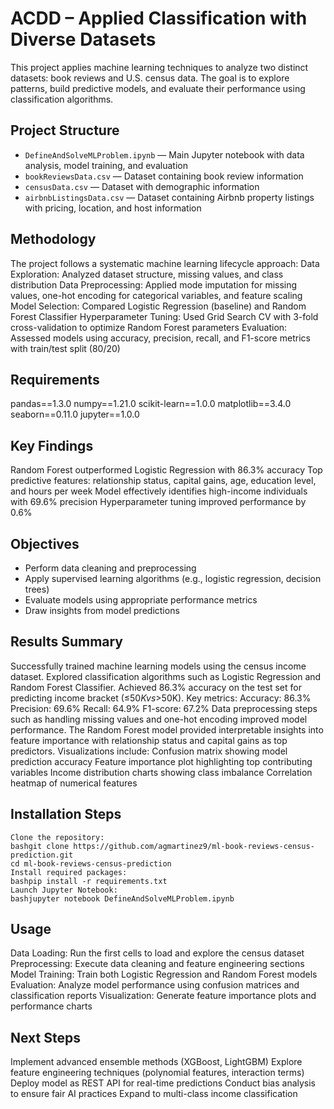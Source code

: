 # ACDD – Applied Classification with Diverse Datasets
This project applies machine learning techniques to analyze two distinct datasets: book reviews and U.S. census data. The goal is to explore patterns, build predictive models, and evaluate their performance using classification algorithms.

## Project Structure
- `DefineAndSolveMLProblem.ipynb` — Main Jupyter notebook with data analysis, model training, and evaluation
- `bookReviewsData.csv` — Dataset containing book review information
- `censusData.csv` — Dataset with demographic information
- `airbnbListingsData.csv` — Dataset containing Airbnb property listings with pricing, location, and host information

## Methodology
The project follows a systematic machine learning lifecycle approach:
Data Exploration: Analyzed dataset structure, missing values, and class distribution
Data Preprocessing: Applied mode imputation for missing values, one-hot encoding for categorical variables, and feature scaling
Model Selection: Compared Logistic Regression (baseline) and Random Forest Classifier
Hyperparameter Tuning: Used Grid Search CV with 3-fold cross-validation to optimize Random Forest parameters
Evaluation: Assessed models using accuracy, precision, recall, and F1-score metrics with train/test split (80/20)

## Requirements
pandas==1.3.0
numpy==1.21.0
scikit-learn==1.0.0
matplotlib==3.4.0
seaborn==0.11.0
jupyter==1.0.0

## Key Findings
Random Forest outperformed Logistic Regression with 86.3% accuracy
Top predictive features: relationship status, capital gains, age, education level, and hours per week
Model effectively identifies high-income individuals with 69.6% precision
Hyperparameter tuning improved performance by 0.6%

## Objectives
- Perform data cleaning and preprocessing
- Apply supervised learning algorithms (e.g., logistic regression, decision trees)
- Evaluate models using appropriate performance metrics
- Draw insights from model predictions

## Results Summary
  Successfully trained machine learning models using the census income dataset.
  Explored classification algorithms such as Logistic Regression and Random Forest Classifier.
  Achieved 86.3% accuracy on the test set for predicting income bracket (≤$50K vs >$50K).
  Key metrics:
  Accuracy: 86.3%
  Precision: 69.6%
  Recall: 64.9%
  F1-score: 67.2%
  Data preprocessing steps such as handling missing values and one-hot encoding improved model performance.
  The Random Forest model provided interpretable insights into feature importance with relationship status and capital gains as top predictors.
  Visualizations include:
  Confusion matrix showing model prediction accuracy
  Feature importance plot highlighting top contributing variables
  Income distribution charts showing class imbalance
  Correlation heatmap of numerical features

## Installation Steps
    Clone the repository:
    bashgit clone https://github.com/agmartinez9/ml-book-reviews-census-prediction.git
    cd ml-book-reviews-census-prediction
    Install required packages:
    bashpip install -r requirements.txt
    Launch Jupyter Notebook:
    bashjupyter notebook DefineAndSolveMLProblem.ipynb


## Usage
Data Loading: Run the first cells to load and explore the census dataset
Preprocessing: Execute data cleaning and feature engineering sections
Model Training: Train both Logistic Regression and Random Forest models
Evaluation: Analyze model performance using confusion matrices and classification reports
Visualization: Generate feature importance plots and performance charts

## Next Steps
Implement advanced ensemble methods (XGBoost, LightGBM)
Explore feature engineering techniques (polynomial features, interaction terms)
Deploy model as REST API for real-time predictions
Conduct bias analysis to ensure fair AI practices
Expand to multi-class income classification
